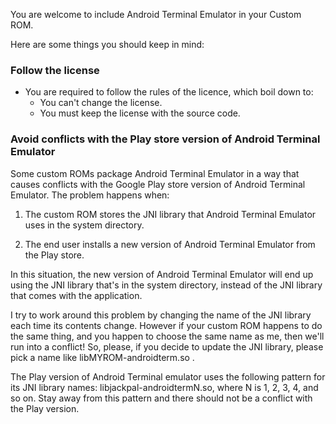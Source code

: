 You are welcome to include Android Terminal Emulator in your Custom ROM.

Here are some things you should keep in mind:

### Follow the license

* You are required to follow the rules of the licence, which boil down to:
  * You can't change the license.
  * You must keep the license with the source code.

### Avoid conflicts with the Play store version of Android Terminal Emulator

Some custom ROMs package Android Terminal Emulator in a way that causes conflicts with the Google Play store version of Android Terminal Emulator. The problem happens when:

  1. The custom ROM stores the JNI library that Android Terminal Emulator uses in the system directory.

  2. The end user installs a new version of Android Terminal Emulator from the Play store.

In this situation, the new version of Android Terminal Emulator will end up using the JNI library that's in the system directory, instead of the JNI library that comes with the application.

I try to work around this problem by changing the name of the JNI library each time its contents change. However if your custom ROM happens to do the same thing, and you happen to choose the same name as me, then we'll run into a conflict! So, please, if you decide to update the JNI library, please pick a name like libMYROM-androidterm.so .

The Play version of Android Terminal emulator uses the following pattern for its JNI library names: libjackpal-androidtermN.so, where N is 1, 2, 3, 4, and so on. Stay away from this pattern and there should not be a conflict with the Play version.

